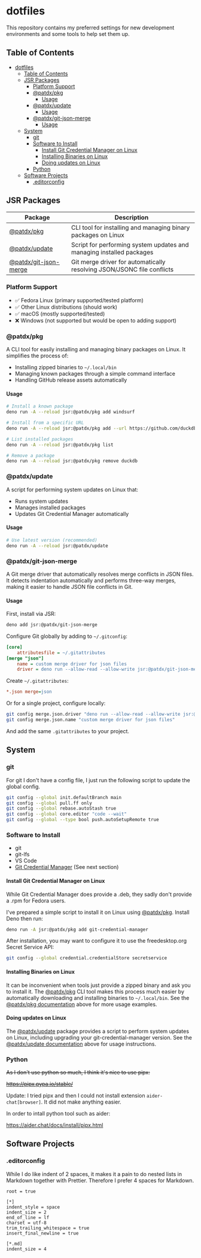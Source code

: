 # dotfiles

This repository contains my preferred settings for new development environments
and some tools to help set them up.

## Table of Contents

- [dotfiles](#dotfiles)
  - [Table of Contents](#table-of-contents)
  - [JSR Packages](#jsr-packages)
    - [Platform Support](#platform-support)
    - [@patdx/pkg](#patdxpkg)
      - [Usage](#usage)
    - [@patdx/update](#patdxupdate)
      - [Usage](#usage-1)
    - [@patdx/git-json-merge](#patdxjson-merge)
      - [Usage](#usage-2)
  - [System](#system)
    - [git](#git)
    - [Software to Install](#software-to-install)
      - [Install Git Credential Manager on Linux](#install-git-credential-manager-on-linux)
      - [Installing Binaries on Linux](#installing-binaries-on-linux)
      - [Doing updates on Linux](#doing-updates-on-linux)
    - [Python](#python)
  - [Software Projects](#software-projects)
    - [.editorconfig](#editorconfig)

## JSR Packages

| Package                                                       | Description                                                            |
| ------------------------------------------------------------- | ---------------------------------------------------------------------- |
| [@patdx/pkg](https://jsr.io/@patdx/pkg)                       | CLI tool for installing and managing binary packages on Linux          |
| [@patdx/update](https://jsr.io/@patdx/update)                 | Script for performing system updates and managing installed packages   |
| [@patdx/git-json-merge](https://jsr.io/@patdx/git-json-merge) | Git merge driver for automatically resolving JSON/JSONC file conflicts |

### Platform Support

- ✅ Fedora Linux (primary supported/tested platform)
- ✅ Other Linux distributions (should work)
- ✅ macOS (mostly supported/tested)
- ❌ Windows (not supported but would be open to adding support)

### @patdx/pkg

A CLI tool for easily installing and managing binary packages on Linux. It
simplifies the process of:

- Installing zipped binaries to `~/.local/bin`
- Managing known packages through a simple command interface
- Handling GitHub release assets automatically

#### Usage

```sh
# Install a known package
deno run -A --reload jsr:@patdx/pkg add windsurf

# Install from a specific URL
deno run -A --reload jsr:@patdx/pkg add --url https://github.com/duckdb/duckdb --name duckdb

# List installed packages
deno run -A --reload jsr:@patdx/pkg list

# Remove a package
deno run -A --reload jsr:@patdx/pkg remove duckdb
```

### @patdx/update

A script for performing system updates on Linux that:

- Runs system updates
- Manages installed packages
- Updates Git Credential Manager automatically

#### Usage

```sh
# Use latest version (recommended)
deno run -A --reload jsr:@patdx/update
```

### @patdx/git-json-merge

A Git merge driver that automatically resolves merge conflicts in JSON files. It
detects indentation automatically and performs three-way merges, making it
easier to handle JSON file conflicts in Git.

#### Usage

First, install via JSR:

```sh
deno add jsr:@patdx/git-json-merge
```

Configure Git globally by adding to `~/.gitconfig`:

```ini
[core]
    attributesfile = ~/.gitattributes
[merge "json"]
    name = custom merge driver for json files
    driver = deno run --allow-read --allow-write jsr:@patdx/git-json-merge %A %O %B
```

Create `~/.gitattributes`:

```ini
*.json merge=json
```

Or for a single project, configure locally:

```sh
git config merge.json.driver "deno run --allow-read --allow-write jsr:@patdx/git-json-merge %A %O %B"
git config merge.json.name "custom merge driver for json files"
```

And add the same `.gitattributes` to your project.

## System

### git

For git I don't have a config file, I just run the following script to update
the global config.

```sh
git config --global init.defaultBranch main
git config --global pull.ff only
git config --global rebase.autoStash true
git config --global core.editor "code --wait"
git config --global --type bool push.autoSetupRemote true
```

### Software to Install

- git
- git-lfs
- VS Code
- [Git Credential Manager](https://github.com/git-ecosystem/git-credential-manager)
  (See next section)

#### Install Git Credential Manager on Linux

While Git Credential Manager does provide a .deb, they sadly don't provide a
.rpm for Fedora users.

I've prepared a simple script to install it on Linux using
[@patdx/pkg](#patdxpkg). Install Deno then run:

```sh
deno run -A jsr:@patdx/pkg add git-credential-manager
```

After installation, you may want to configure it to use the freedesktop.org
Secret Service API:

```sh
git config --global credential.credentialStore secretservice
```

#### Installing Binaries on Linux

It can be inconvenient when tools just provide a zipped binary and ask you to
install it. The [@patdx/pkg](#patdxpkg) CLI tool makes this process much easier
by automatically downloading and installing binaries to `~/.local/bin`. See the
[@patdx/pkg documentation](#patdxpkg) above for more usage examples.

#### Doing updates on Linux

The [@patdx/update](#patdxupdate) package provides a script to perform system
updates on Linux, including upgrading your git-credential-manager version. See
the [@patdx/update documentation](#patdxupdate) above for usage instructions.

### Python

~~As I don't use python so much, I think it's nice to use pipx:~~

~~https://pipx.pypa.io/stable/~~

Update: I tried pipx and then I could not install extension
`aider-chat[browser]`. It did not make anything easier.

In order to intall python tool such as aider:

https://aider.chat/docs/install/pipx.html

## Software Projects

### .editorconfig

While I do like indent of 2 spaces, it makes it a pain to do nested lists in
Markdown together with Prettier. Therefore I prefer 4 spaces for Markdown.

```editorconfig
root = true

[*]
indent_style = space
indent_size = 2
end_of_line = lf
charset = utf-8
trim_trailing_whitespace = true
insert_final_newline = true

[*.md]
indent_size = 4
```
